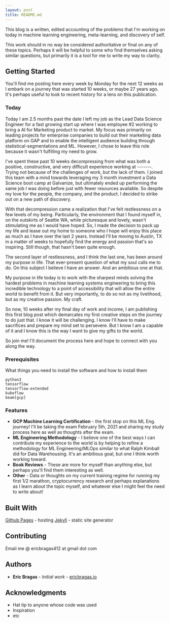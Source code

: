 ```yaml
---
layout: post
title: README.md
---
```


This blog is a written, edited accounting of the problems that I'm working on today in machine learning engineering, meta-learning, and discovery of self. 

This work should in no way be considered authoritative or final on any of these topics. Perhaps it will be helpful to some who find themselves asking similar questions, but primarily it is a tool for me to write my way to clarity.

## Getting Started

You'll find me posting here every week by Monday for the next 12 weeks as I embark on a journey that was started 10 weeks, or maybe 27 years ago. It's perhaps useful to look to recent history for a lens on this publication.

### Today
Today I am 2.5 months past the date I left my job as the Lead Data Science Engineer for a fast growing start up where I was employee #2 working to bring a AI for Marketing product to market. My focus was primarily on leading projects for enterprise companies to build out their marketing data platform on GAP and to enable the intelligent audience building through statistical-segmentations and ML. However, I chose to leave this role because it wasn't fulfilling my need to grow.

I've spent these past 10 weeks decompressing from what was both a positive, constructive, and very difficult experience working at -------. Trying not because of the challenges of work, but the lack of them. I joined this team with a mind towards leveraging my 3 month investment a Data Science boot camp at Galvanize, but ultimately ended up performing the same job I was doing before just with fewer resources available. So despite my love for the people, the company, and the product. I decided to strike out on a new path of discovery.

With that decompression came a realization that I've felt restlessness on a few levels of my being. Particularly, the environment that I found myself in, on the outskirts of Seattle WA, while picturesque and lovely, wasn't stimulating me as I would have hoped. So, I made the decision to pack up my life and lease out my home to someone who I hope will enjoy this place as much as I have over the last 2 years. Instead I'll be moving to Austin, TX in a matter of weeks to hopefully find the energy and passion that's so inspiring. Still though, that hasn't been quite enough.

The second layer of restlessness, and I think the last one, has been around my purpose in life. That ever-present question of what my soul calls me to do. On this subject I believe I have an answer. And an ambitious one at that.

My purpose in life today is to work with the sharpest minds solving the hardest problems in machine learning systems engineering to bring this incredible technology to a point of accessibility that will allow the entire world to benefit from it. But very importantly, to do so not as my livelihood, but as my creative passion. My craft.

So now, 10 weeks after my final day of work and income, I am publishing this first blog post which demarcates my first creative steps on the journey to do just that. I know it will be challenging. I know I'll have to make sacrifices and prepare my mind set to persevere. But I know I am a capable of it and I know this is the way I want to give my gifts to the world.

So join me! I'll document the process here and hope to connect with you along the way.

### Prerequisites

What things you need to install the software and how to install them

```
python3
tensorflow
tensorflow-extended
kubeflow
beam[gcp]
```

### Features
* **GCP Machine Learning Certification** - the first stop on this ML Eng. journey! I'll be taking the exam February 5th, 2021 and sharing my study process here as well as thoughts after the exam.
* **ML Engineering Methodology** - I believe one of the best ways I can contribute my experience to the world is by helping to refine a methodology for ML Engineering/MLOps similar to what Ralph Kimball did for Data Warehousing. It's an ambitious goal, but one I think worth working toward.
* **Book Reviews** - These are more for myself than anything else, but perhaps you'll find them interesting as well.
* **Other** - Data or thoughts on my current training regime for running my first 1/2 marathon, cryptocurrency research and perhaps explanations as I learn about the topic myself, and whatever else I might feel the need to write about!

<!-- ### Installing

A step by step series of examples that tell you how to get a development env running

Say what the step will be

```
Give the example
```

And repeat

```
until finished
```

End with an example of getting some data out of the system or using it for a little demo -->

<!-- ## Running the tests

Explain how to run the automated tests for this system -->

<!-- ### Break down into end to end tests

Explain what these tests test and why

```
Give an example
``` -->

<!-- ### And coding style tests

Explain what these tests test and why

```
Give an example
``` -->

<!-- ## Deployment

Add additional notes about how to deploy this on a live system -->

## Built With

[Github Pages](https://pages.github.com/) - hosting
[Jekyll](https://jekyllrb.com/) - static site generator

<!-- * [Dropwizard](http://www.dropwizard.io/1.0.2/docs/) - The web framework used
* [Maven](https://maven.apache.org/) - Dependency Management
* [ROME](https://rometools.github.io/rome/) - Used to generate RSS Feeds -->

## Contributing

<!-- Please read [CONTRIBUTING.md](https://gist.github.com/PurpleBooth/b24679402957c63ec426) for details on our code of conduct, and the process for submitting pull requests to us. -->

Email me @ ericbragas412 at gmail dot com

<!-- ## Versioning

We use [SemVer](http://semver.org/) for versioning. For the versions available, see the [tags on this repository](https://github.com/your/project/tags).  -->

## Authors

* **Eric Bragas** - *Initial work* - [ericbragas.io](https://www.ericbragas.io)

<!-- See also the list of [contributors](https://github.com/your/project/contributors) who participated in this project. -->

<!-- ## License

This project is licensed under the MIT License - see the [LICENSE.md](LICENSE.md) file for details -->

## Acknowledgments

* Hat tip to anyone whose code was used
* Inspiration
* etc

